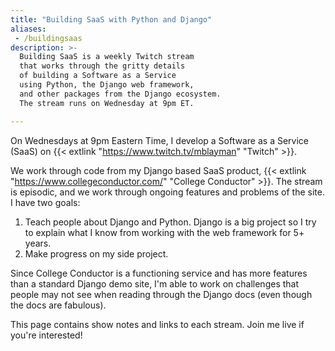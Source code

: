 ```yaml
---
title: "Building SaaS with Python and Django"
aliases:
 - /buildingsaas
description: >-
  Building SaaS is a weekly Twitch stream
  that works through the gritty details
  of building a Software as a Service
  using Python, the Django web framework,
  and other packages from the Django ecosystem.
  The stream runs on Wednesday at 9pm ET.

---
```


On Wednesdays
at 9pm Eastern Time,
I develop a Software as a Service (SaaS)
on {{< extlink "https://www.twitch.tv/mblayman" "Twitch" >}}.

We work through code
from my Django based SaaS product,
{{< extlink "https://www.collegeconductor.com/" "College Conductor" >}}.
The stream is episodic,
and we work through ongoing features and problems
of the site.
I have two goals:

1. Teach people about Django and Python.
    Django is a big project
    so I try to explain what I know
    from working with the web framework
    for 5+ years.
2. Make progress on my side project.

Since College Conductor is a functioning service
and has more features
than a standard Django demo site,
I'm able to work
on challenges
that people may not see
when reading through the Django docs
(even though the docs are fabulous).

This page contains show notes
and links to each stream.
Join me live if you're interested!
